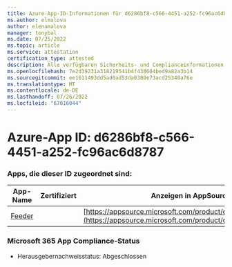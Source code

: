 ```yaml
---
title: Azure-App-ID-Informationen für d6286bf8-c566-4451-a252-fc96ac6d8787
ms.author: elmalova
author: elenamalova
manager: tonybal
ms.date: 07/25/2022
ms.topic: article
ms.service: attestation
certification_type: attested
description: Alle verfügbaren Sicherheits- und Complianceinformationen für d6286bf8-c566-4451-a252-fc96ac6d8787.
ms.openlocfilehash: 7e2d39231a318219541b4f438604bed9a82a3b14
ms.sourcegitcommit: ee1611493dd5ad0ad53da0380e73acd25340a76e
ms.translationtype: MT
ms.contentlocale: de-DE
ms.lasthandoff: 07/26/2022
ms.locfileid: "67016044"
---
```

# <a name="azure-app-id-d6286bf8-c566-4451-a252-fc96ac6d8787"></a>Azure-App ID: d6286bf8-c566-4451-a252-fc96ac6d8787


### <a name="apps-associated-with-this-id"></a>Apps, die dieser ID zugeordnet sind:
| **App-Name** | **Zertifiziert** | **Anzeigen in AppSource** |
|--------------|---------------|-----------------------|
| [Feeder](../forward/WA200004254.md) |  | [https://appsource.microsoft.com/product/office/WA200004254](https://appsource.microsoft.com/product/office/WA200004254) |

### <a name="microsoft-365-app-compliance-status"></a>Microsoft 365 App Compliance-Status
- Herausgebernachweisstatus: Abgeschlossen
